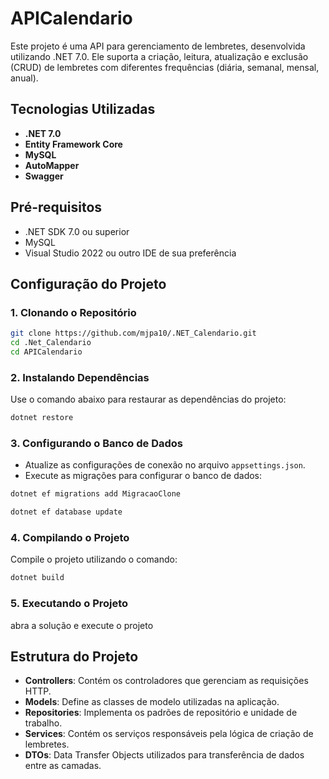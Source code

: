 # APICalendario

Este projeto é uma API para gerenciamento de lembretes, desenvolvida utilizando .NET 7.0. Ele suporta a criação, leitura, atualização e exclusão (CRUD) de lembretes com diferentes frequências (diária, semanal, mensal, anual).

## Tecnologias Utilizadas

- **.NET 7.0**
- **Entity Framework Core**
- **MySQL**
- **AutoMapper**
- **Swagger**

## Pré-requisitos

- .NET SDK 7.0 ou superior
- MySQL
- Visual Studio 2022 ou outro IDE de sua preferência

## Configuração do Projeto

### 1. Clonando o Repositório

```bash
git clone https://github.com/mjpa10/.NET_Calendario.git
cd .Net_Calendario
cd APICalendario
```

### 2. Instalando Dependências

Use o comando abaixo para restaurar as dependências do projeto:

```bash
dotnet restore
```

### 3. Configurando o Banco de Dados

- Atualize as configurações de conexão no arquivo `appsettings.json`.
- Execute as migrações para configurar o banco de dados:
```bash
dotnet ef migrations add MigracaoClone
```
```bash
dotnet ef database update
```

### 4. Compilando o Projeto

Compile o projeto utilizando o comando:

```bash
dotnet build
```

### 5. Executando o Projeto

abra a solução e execute o projeto

## Estrutura do Projeto

- **Controllers**: Contém os controladores que gerenciam as requisições HTTP.
- **Models**: Define as classes de modelo utilizadas na aplicação.
- **Repositories**: Implementa os padrões de repositório e unidade de trabalho.
- **Services**: Contém os serviços responsáveis pela lógica de criação de lembretes.
- **DTOs**: Data Transfer Objects utilizados para transferência de dados entre as camadas.
